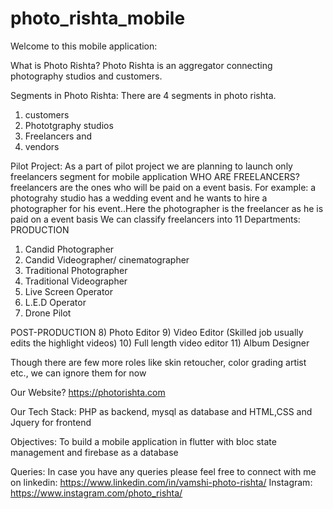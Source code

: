 # photo_rishta_mobile

Welcome to this mobile application:

What is Photo Rishta?
Photo Rishta is an aggregator connecting photography studios and customers.

Segments in Photo Rishta:
There are 4 segments in photo rishta. 
  1) customers
  2) Phototgraphy studios
  3) Freelancers and
  4) vendors

Pilot Project:
As a part of pilot project we are planning to launch only freelancers segment for mobile application
WHO ARE FREELANCERS?
freelancers are the ones who will be paid on a event basis. For example: a photograhy studio has a wedding event and he wants to hire a photographer for his event..Here the photographer is the freelancer as he is paid on a event basis 
We can classify freelancers into 11 Departments:
 PRODUCTION
1) Candid Photographer
2) Candid Videographer/ cinematographer
3) Traditional Photographer
4) Traditional Videographer
5) Live Screen Operator
6) L.E.D Operator
7) Drone Pilot

POST-PRODUCTION
8) Photo Editor
9) Video Editor (Skilled job usually edits the highlight videos)
10) Full length video editor
11) Album Designer

Though there are few more roles like skin retoucher, color grading artist etc., we can ignore them for now

Our Website?
https://photorishta.com

Our Tech Stack:
PHP as backend, mysql as database and HTML,CSS and Jquery for frontend

Objectives:
To build a mobile application in flutter with bloc state management and firebase as a database



Queries:
In case you have any queries please feel free to connect with me on
linkedin: https://www.linkedin.com/in/vamshi-photo-rishta/
Instagram: https://www.instagram.com/photo_rishta/
